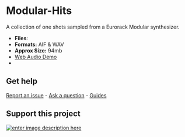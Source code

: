 # Modular-Hits

A collection of one shots sampled from a Eurorack Modular synthesizer.

 - **Files**: 
-  **Formats:** AIF & WAV
-   **Approx Size:** 94mb
- [Web Audio Demo](https://www.modularsamples.com/Demos/demos/modularhits.html)
- 
## **Get help**

[Report an issue](https://github.com/publicsamples/home/issues) - [Ask a question](https://github.com/publicsamples/home/discussions) - [Guides](https://github.com/publicsamples/home/wiki)

## **Support this project**

[
![enter image description here](https://www.modularsamples.com/img/ex2.png)
](https://www.modularsamples.com/excessive-hits-one-shot-sample-library/)
